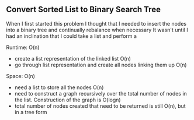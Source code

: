 ## Convert Sorted List to Binary Search Tree

When I first started this problem I thought that I needed to insert the nodes into a binary tree and continually rebalance when necessary
It wasn't until I had an inclination that I could take a list and perform a

Runtime: O(n)
- create a list representation of the linked list O(n)
- go through list representation and create all nodes linking them up O(n)

Space: O(n)
- need a list to store all the nodes O(n)
- need to construct a graph recursively over the total number of nodes in the list. Construction of the graph is O(logn)
- total number of nodes created that need to be returned is still O(n), but in a tree form
